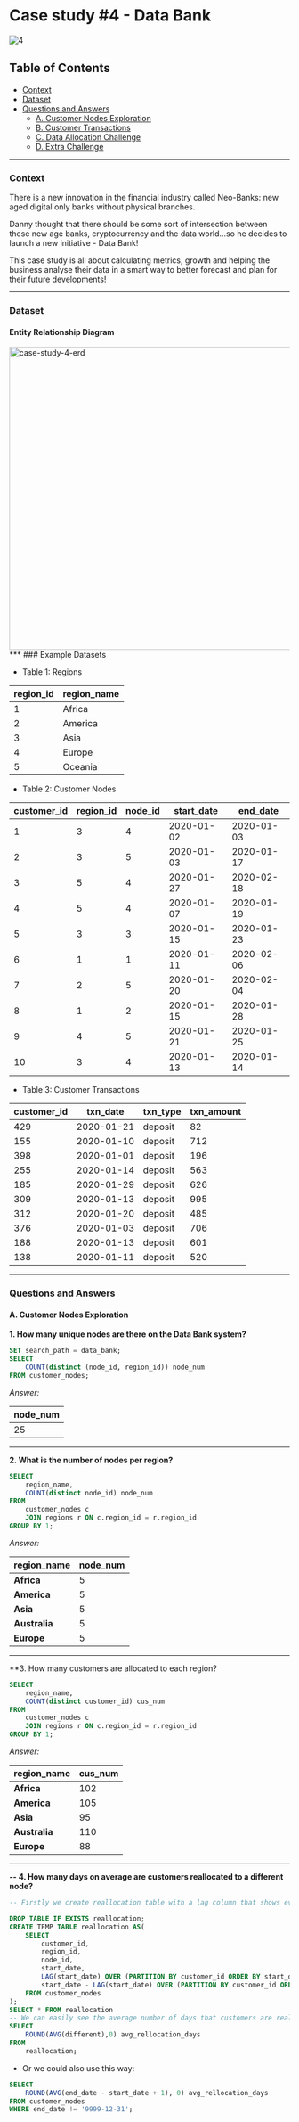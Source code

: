 # Case study #4 - Data Bank

![4](https://github.com/hanhdang9/8-Week-SQL-Challenge/assets/122140143/0fb6cb92-2560-45cd-9784-8e901cd7ad22)

## Table of Contents
- [Context](#context)
- [Dataset](#dataset)
- [Questions and Answers](#questions-and-answers)
  - [A. Customer Nodes Exploration](#a-customer-nodes-exploration)
  - [B. Customer Transactions](#b-customer-transactions)
  - [C. Data Allocation Challenge](c-data-allocation-challenge)
  - [D. Extra Challenge](d-extra-challenge)
***
### Context

There is a new innovation in the financial industry called Neo-Banks: new aged digital only banks without physical branches.

Danny thought that there should be some sort of intersection between these new age banks, cryptocurrency and the data world…so he decides to launch a new initiative - Data Bank!

This case study is all about calculating metrics, growth and helping the business analyse their data in a smart way to better forecast and plan for their future developments!
***
### Dataset

#### Entity Relationship Diagram

<img width="544" alt="case-study-4-erd" src="https://github.com/hanhdang9/8-Week-SQL-Challenge/assets/122140143/5354403e-1387-45cc-b34b-548e7899fbb1">
***
### Example Datasets

- Table 1: Regions

| region_id | region_name |
| --------- | ----------- |
| 1         | Africa      |
| 2         | America     |
| 3         | Asia        |
| 4         | Europe      |
| 5         | Oceania     |

- Table 2: Customer Nodes

| customer_id | region_id | node_id | start_date | end_date   |
| ----------- | --------- | ------- | ---------- | ---------- |
| 1           | 3         | 4       | 2020-01-02 | 2020-01-03 |
| 2           | 3         | 5       | 2020-01-03 | 2020-01-17 |
| 3           | 5         | 4       | 2020-01-27 | 2020-02-18 |
| 4           | 5         | 4       | 2020-01-07 | 2020-01-19 |
| 5           | 3         | 3       | 2020-01-15 | 2020-01-23 |
| 6           | 1         | 1       | 2020-01-11 | 2020-02-06 |
| 7           | 2         | 5       | 2020-01-20 | 2020-02-04 |
| 8           | 1         | 2       | 2020-01-15 | 2020-01-28 |
| 9           | 4         | 5       | 2020-01-21 | 2020-01-25 |
| 10          | 3         | 4       | 2020-01-13 | 2020-01-14 |

- Table 3: Customer Transactions

| customer_id | txn_date   | txn_type | txn_amount |
| ----------- | ---------- | -------- | ---------- |
| 429         | 2020-01-21 | deposit  | 82         |
| 155         | 2020-01-10 | deposit  | 712        |
| 398         | 2020-01-01 | deposit  | 196        |
| 255         | 2020-01-14 | deposit  | 563        |
| 185         | 2020-01-29 | deposit  | 626        |
| 309         | 2020-01-13 | deposit  | 995        |
| 312         | 2020-01-20 | deposit  | 485        |
| 376         | 2020-01-03 | deposit  | 706        |
| 188         | 2020-01-13 | deposit  | 601        |
| 138         | 2020-01-11 | deposit  | 520        |
***
### Questions and Answers
#### A. Customer Nodes Exploration

**1. How many unique nodes are there on the Data Bank system?**

````sql
SET search_path = data_bank;
SELECT
	COUNT(distinct (node_id, region_id)) node_num
FROM customer_nodes;
````

*Answer:*

| **node_num** |
| ------------ |
| 25           |
***
**2. What is the number of nodes per region?**

````sql
SELECT 
	region_name,
	COUNT(distinct node_id) node_num
FROM 
	customer_nodes c
	JOIN regions r ON c.region_id = r.region_id
GROUP BY 1;
````

*Answer:*

| **region_name** | **node_num** |
| --------------- | ------------ |
| **Africa**      | 5            |
| **America**     | 5            |
| **Asia**        | 5            |
| **Australia**   | 5            |
| **Europe**      | 5            |
***
**3. How many customers are allocated to each region?

````sql
SELECT
	region_name,
	COUNT(distinct customer_id) cus_num
FROM 
	customer_nodes c
	JOIN regions r ON c.region_id = r.region_id
GROUP BY 1;
````

*Answer:*

| **region_name** | **cus_num** |
| --------------- | ----------- |
| **Africa**      | 102         |
| **America**     | 105         |
| **Asia**        | 95          |
| **Australia**   | 110         |
| **Europe**      | 88          |
***
**-- 4. How many days on average are customers reallocated to a different node?**

````sql
-- Firstly we create reallocation table with a lag column that shows every customer's previous start date. Then we calculate the different between periods by taking start_date column minus lag column, located in "different" column.

DROP TABLE IF EXISTS reallocation;
CREATE TEMP TABLE reallocation AS(
	SELECT
		customer_id,
		region_id,
		node_id,
		start_date,
		LAG(start_date) OVER (PARTITION BY customer_id ORDER BY start_date),
		start_date - LAG(start_date) OVER (PARTITION BY customer_id ORDER BY start_date) AS different
	FROM customer_nodes
);
SELECT * FROM reallocation
-- We can easily see the average number of days that customers are reallocated to a different node is the average of "different"
SELECT
	ROUND(AVG(different),0) avg_rellocation_days
FROM
	reallocation;
````
- Or we could also use this way:
````sql
SELECT 
	ROUND(AVG(end_date - start_date + 1), 0) avg_rellocation_days 
FROM customer_nodes
WHERE end_date != '9999-12-31';
````
  



